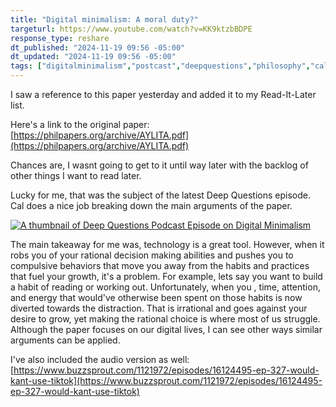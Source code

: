```yaml
---
title: "Digital minimalism: A moral duty?"
targeturl: https://www.youtube.com/watch?v=KK9ktzbBDPE
response_type: reshare
dt_published: "2024-11-19 09:56 -05:00"
dt_updated: "2024-11-19 09:56 -05:00"
tags: ["digitalminimalism","postcast","deepquestions","philosophy","calnewport"]
---
```


I saw a reference to this paper yesterday and added it to my Read-It-Later list.

Here's a link to the original paper: [https://philpapers.org/archive/AYLITA.pdf](https://philpapers.org/archive/AYLITA.pdf)

Chances are, I wasnt going to get to it until way later with the backlog of other things I want to read later.

Lucky for me, that was the subject of the latest Deep Questions episode. Cal does a nice job breaking down the main arguments of the paper.

[![A thumbnail of Deep Questions Podcast Episode on Digital Minimalism](http://img.youtube.com/vi/KK9ktzbBDPE/0.jpg)](https://www.youtube.com/watch?v=KK9ktzbBDPE "A thumbnail of Deep Questions Podcast Episode on Digital Minimalism")

The main takeaway for me was, technology is a great tool. However, when it robs you of your rational decision making abilities and pushes you to compulsive behaviors that move you away from the habits and practices that fuel your growth, it's a problem. For example, lets say you want to build a habit of reading or working out. Unfortunately, when you <INSERT TIME SUCKING DISTRACTION OF CHOICE>, time, attention, and energy that would've otherwise been spent on those habits is now diverted towards the distraction. That is irrational and goes against your desire to grow, yet making the rational choice is where most of us struggle. Although the paper focuses on our digital lives, I can see other ways similar arguments can be applied.

I've also included the audio version as well: [https://www.buzzsprout.com/1121972/episodes/16124495-ep-327-would-kant-use-tiktok](https://www.buzzsprout.com/1121972/episodes/16124495-ep-327-would-kant-use-tiktok)
